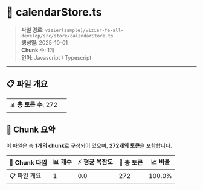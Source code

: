 # 📄 calendarStore.ts

> **파일 경로**: `vizier(sample)/vizier-fe-all-develop/src/store/calendarStore.ts`  
> **생성일**: 2025-10-01  
> **Chunk 수**: 1개  
> **언어**: Javascript / Typescript
---


## 📋 파일 개요

| | |
|--|--|
| 📊 **총 토큰 수**: 272 |  |






## 🧩 Chunk 요약

이 파일은 총 **1개의 chunk**로 구성되어 있으며, **272개의 토큰**을 포함합니다.

| 🧩 Chunk 타입 | 📊 개수 | ⚡ 평균 복잡도 | 📝 총 토큰 | 📈 비율 |
|---------------|--------|-------------|----------|--------|
| 📋 파일 개요 | 1 | 0.0 | 272 | 100.0% |

